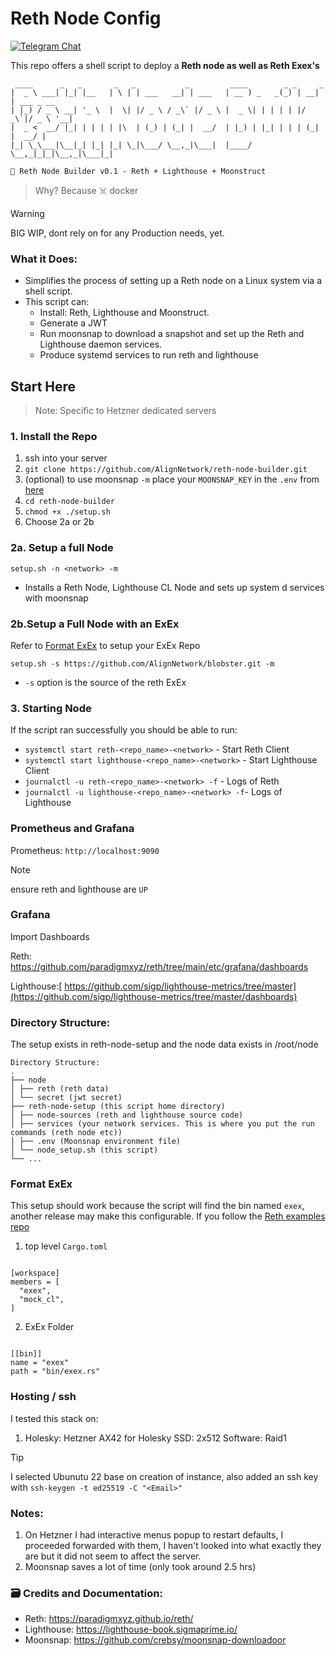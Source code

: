 # Reth Node Config

[![Telegram Chat][tg-badge]][tg-url]

This repo offers a shell script to deploy a **Reth node as well as Reth Exex's**

```
 ____      _   _       _   _           _         ____        _ _     _
|  _ \ ___| |_| |__   | \ | | ___   __| | ___   | __ ) _   _(_) | __| | ___ _ __
| |_) / _ \ __| '_ \  |  \| |/ _ \ / _\` |/ _ \ |  _ \| | | | | |/ _\`|/ _ \ '__|
|  _ <  __/ |_| | | | | |\  | (_) | (_| |  __/  | |_) | |_| | | | (_| |  __/ |
|_| \_\___|\__|_| |_| |_| \_|\___/ \__,_|\___|  |____/ \__,_|_|_|\__,_|\___|_|

🚀 Reth Node Builder v0.1 - Reth + Lighthouse + Moonstruct
```

> Why? Because ☠️ docker

> [!WARNING]
> BIG WIP, dont rely on for any Production needs, yet.

### What it Does:
- Simplifies the process of setting up a Reth node on a Linux system via a shell script.
- This script can:
  - Install: Reth, Lighthouse and Moonstruct.
  - Generate a JWT
  - Run moonsnap to download a snapshot and set up the Reth and Lighthouse daemon services.
  - Produce systemd services to run reth and lighthouse

## Start Here

> Note: Specific to Hetzner dedicated servers

### 1. Install the Repo

1. ssh into your server
2. `git clone https://github.com/AlignNetwork/reth-node-builder.git`
3. (optional) to use moonsnap `-m` place your `MOONSNAP_KEY` in the `.env` from [here](https://github.com/crebsy/moonsnap-downloadoor)
4. `cd reth-node-builder`
5. `chmod +x ./setup.sh`
6. Choose 2a or 2b

### 2a. Setup a full Node

`setup.sh -n <network> -m`

- Installs a Reth Node, Lighthouse CL Node and sets up system d services with moonsnap

### 2b.Setup a Full Node with an ExEx
 Refer to [Format ExEx](#format-exex) to setup your ExEx Repo

 
`setup.sh -s https://github.com/AlignNetwork/blobster.git -m`

- `-s` option is the source of the reth ExEx

### 3. Starting Node

If the script ran successfully you should be able to run:

- `systemctl start reth-<repo_name>-<network>` - Start Reth Client
- `systemctl start lighthouse-<repo_name>-<network>` - Start Lighthouse Client
- `journalctl -u reth-<repo_name>-<network> -f` - Logs of Reth
- `journalctl -u lighthouse-<repo_name>-<network> -f`- Logs of Lighthouse

### Prometheus and Grafana

Prometheus: `http://localhost:9090`
> [!Note]
> ensure reth and lighthouse are `UP`

### Grafana
Import Dashboards

Reth: https://github.com/paradigmxyz/reth/tree/main/etc/grafana/dashboards

Lighthouse:[ https://github.com/sigp/lighthouse-metrics/tree/master](https://github.com/sigp/lighthouse-metrics/tree/master/dashboards)

### Directory Structure:

The setup exists in reth-node-setup and the node data exists in /root/node

```
Directory Structure:
.
├── node
│ ├── reth (reth data)
│ └── secret (jwt secret)
├── reth-node-setup (this script home directory)
│ ├── node-sources (reth and lighthouse source code)
│ ├── services (your network services. This is where you put the run commands (reth node etc))
│ ├── .env (Moonsnap environment file)
│ └── node_setup.sh (this script)
└── ...

```

### Format ExEx

This setup should work because the script will find the bin named `exex`, another release may make this configurable.
If you follow the [Reth examples repo](https://github.com/paradigmxyz/reth-exex-examples/tree/main)

1. top level `Cargo.toml`

```

[workspace]
members = [
  "exex",
  "mock_cl",
]

```

2. ExEx Folder

```

[[bin]]
name = "exex"
path = "bin/exex.rs"

```

### Hosting / ssh

I tested this stack on:

1. Holesky: Hetzner AX42 for Holesky SSD: 2x512 Software: Raid1

> [!TIP]
> I selected Ubunutu 22 base on creation of instance, also added an ssh key with `ssh-keygen -t ed25519 -C "<Email>"`




### Notes:

1. On Hetzner I had interactive menus popup to restart defaults, I proceeded forwarded with them, I haven't looked into what exactly they are but it did not seem to affect the server.
2. Moonsnap saves a lot of time (only took around 2.5 hrs)

### 🗃️ Credits and Documentation:

- Reth: https://paradigmxyz.github.io/reth/
- Lighthouse: https://lighthouse-book.sigmaprime.io/
- Moonsnap: https://github.com/crebsy/moonsnap-downloadoor

[tg-badge]: https://img.shields.io/endpoint?color=neon&logo=telegram&label=chat&url=https%3A%2F%2Ftg.sumanjay.workers.dev%2Falign%5Fblobster
[tg-url]: https://t.me/align_blobster

